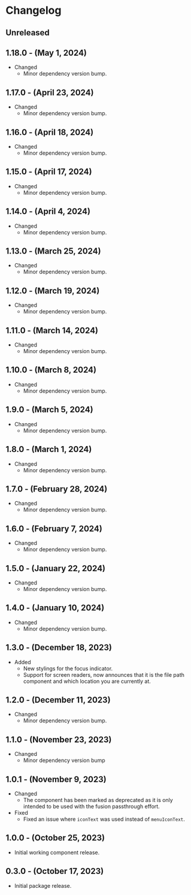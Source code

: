 # Changelog

## Unreleased

## 1.18.0 - (May 1, 2024)

* Changed
  * Minor dependency version bump.

## 1.17.0 - (April 23, 2024)

* Changed
  * Minor dependency version bump.

## 1.16.0 - (April 18, 2024)

* Changed
  * Minor dependency version bump.

## 1.15.0 - (April 17, 2024)

* Changed
  * Minor dependency version bump.

## 1.14.0 - (April 4, 2024)

* Changed
  * Minor dependency version bump.

## 1.13.0 - (March 25, 2024)

* Changed
  * Minor dependency version bump.

## 1.12.0 - (March 19, 2024)

* Changed
  * Minor dependency version bump.

## 1.11.0 - (March 14, 2024)

* Changed
  * Minor dependency version bump.

## 1.10.0 - (March 8, 2024)

* Changed
  * Minor dependency version bump.

## 1.9.0 - (March 5, 2024)

* Changed
  * Minor dependency version bump.

## 1.8.0 - (March 1, 2024)

* Changed
  * Minor dependency version bump.

## 1.7.0 - (February 28, 2024)

* Changed
  * Minor dependency version bump.

## 1.6.0 - (February 7, 2024)

* Changed
  * Minor dependency version bump.

## 1.5.0 - (January 22, 2024)

* Changed
  * Minor dependency version bump.

## 1.4.0 - (January 10, 2024)

* Changed
  * Minor dependency version bump.

## 1.3.0 - (December 18, 2023)

* Added
  * New stylings for the focus indicator.
  * Support for screen readers, now announces that it is the file path component and which location you are currently at.

## 1.2.0 - (December 11, 2023)

* Changed
  * Minor dependency version bump.

## 1.1.0 - (November 23, 2023)

* Changed
  * Minor dependency version bump

## 1.0.1 - (November 9, 2023)

* Changed
  * The component has been marked as deprecated as it is only intended to be used with the fusion passthrough effort.
* Fixed
  * Fixed an issue where `iconText` was used instead of `menuIconText`.

## 1.0.0 - (October 25, 2023)

* Initial working component release.

## 0.3.0 - (October 17, 2023)

* Initial package release.
